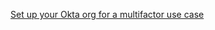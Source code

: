 [Set up your Okta org for a multifactor use case](/docs/guides/oie-embedded-common-org-setup/go/main/#set-up-your-okta-org-for-a-multifactor-use-case)
